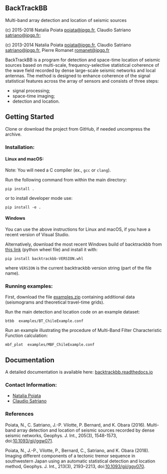 ## BackTrackBB
Multi-band array detection and location of seismic sources

(c) 2015-2018  Natalia Poiata <poiata@ipgp.fr>, Claudio Satriano <satriano@ipgp.fr>;

(c) 2013-2014  Natalia Poiata <poiata@ipgp.fr>, Claudio Satriano <satriano@ipgp.fr>, Pierre Romanet <romanet@ipgp.fr>

BackTrackBB is a program for detection and space-time location of seismic sources
based on multi-scale, frequency-selective statistical coherence of the wave field
recorded by dense large-scale seismic networks and local antennas.
The method is designed to enhance coherence of the signal statistical features
across the array of sensors and consists of three steps:
  * signal processing;
  * space-time imaging;
  * detection and location.


## Getting Started

Clone or download the project from GitHub, if needed uncompress the archive.

### Installation:

#### Linux and macOS:

Note: You will need a C compiler (ex., `gcc` or `clang`).

Run the following command from within the main directory:

    pip install .

or to install developer mode use:

    pip install -e .

#### Windows

You can use the above instructions for Linux and macOS, if you have a recent version of Visual Studio.

Alternatively, download the most recent Windows build of backtrackbb from
[this link](https://www.dropbox.com/s/borfq99yajyi1ii/backtrackbb-0.0.0_gea9d-cp36-cp36m-win_amd64.whl?dl=1)
(python wheel file) and install it with:

    pip install backtrackbb-VERSION.whl

where `VERSION` is the current backtrackbb version string (part of the file name).

### Running examples:

First, download the file [examples.zip](https://www.dropbox.com/s/emlz4lbd6dpu9a9/examples.zip?dl=1) containing additional data (seismograms and theoretical travel-time grids).


Run the main detection and location code on an example dataset:

    btbb  examples/BT_ChileExample.conf

Run an example illustrating the procedure of Multi-Band Filter Characteristic Function calculation:

    mbf_plot  examples/MBF_ChileExample.conf

## Documentation

A detailed documentation is available here: [backtrackbb.readthedocs.io](http://backtrackbb.readthedocs.io/en/latest/)

### Contact Information:

  * [Natalia Poiata](mailto:poiata@ipgp.fr)
  * [Claudio Satriano](mailto:satriano@ipgp.fr)


### References
Poiata, N., C. Satriano, J.-P. Vilotte, P. Bernard, and K. Obara (2016). Multi-band array detection and location of seismic sources recorded by dense seismic networks, Geophys. J. Int., 205(3), 1548-1573, doi:[10.1093/gji/ggw071](https://doi.org/10.1093/gji/ggw071).


Poiata, N., J.-P., Vilotte, P., Bernard, C., Satriano, and K. Obara (2018). Imaging different components of a tectonic tremor sequence in southwestern Japan using an automatic statistical detection and location method, Geophys. J. Int., 213(3), 2193–2213, doi:[10.1093/gji/ggy070](https://doi.org/10.1093/gji/ggy070).
